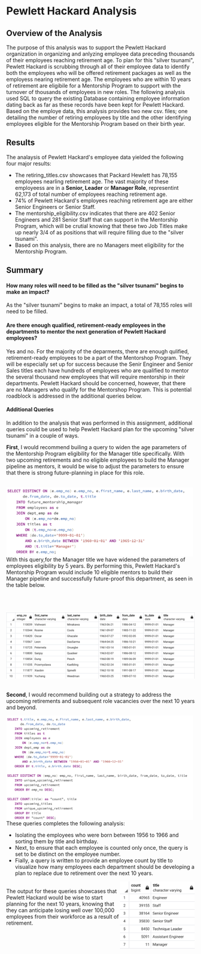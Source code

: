 # Pewlett Hackard Analysis

## Overview of the Analysis

The purpose of this analysis was to support the Pewlett Hackard organization in organizing and anlyzing employee data preceding thousands of their employees reaching retirement age. To plan for this "silver tsunami", Pewlett Hackard is scrubbing through all of their employee data to identify both the employees who will be offered retirement packages as well as the employess nearing retirement age. The employees who are within 10 years of retirement are eligibile for a Mentorship Program to support with the turnover of thousands of employees in new roles. The following analysis used SQL to query the existing Database containing employee information dating back as far as these records have been kept for Pewlett Hackard. Based on the employe data, this analysis provides two new csv. files; one detailing the number of retiring employees by title and the other identifying employees eligible for the Mentorship Program based on their birth year. 

## Results

The analaysis of Pewlett Hackard's employee data yielded the following four major results:

- The retiring_titles.csv showcases that Packard Hewlett has 78,155 employees nearling retirement age. The vast majority of these employeess are in a **Senior, Leader** or **Manager Role**, representint 62,173 of total number of employees reaching retirement age. 
- 74% of Pewlett Hackard's employees reaching retirement age are either Senior Engineers or Senior Staff.
- The mentorship_eligibility.csv indicates that there are 402 Senior Engineers and 281 Senior Staff that can support in the Mentorship Program, which will be crutial knowing that these two Job Titles make up nearly 3/4 of as positions that will require filling due to the "silver tsunami".
- Based on this analysis, there are no Managers meet eligibility for the Mentorship Program.

## Summary

#### How many roles will need to be filled as the "silver tsunami" begins to make an impact?

   As the "silver tsunami" begins to make an impact, a total of 78,155 roles will need to be filled.

#### Are there enough qualified, retirement-ready employees in the departments to mentor the next generation of Pewlett Hackard employees?
   Yes and no. For the majority of the deparments, there are enough qulified, retirement-ready employees to be a part of the Mentorshop Program. They will be especially set up for success because the Senir Engineer and Senior Sales titles each have hundreds of employees who are qualified to mentor the several thousand new employees that will require mentorship in their departments. Pewlett Hackard should be concerned, however, that there are no Managers who qualify for the Mentorshop Program. This is potential roadblock is addressed in the additional queries below.

#### Additional Queries

In addition to the analysis that was performed in this assignment, additional queries could be used to help Pewlett Hackard plan for the upcoming "silver tsunami" in a couple of ways.

   **First**, I would recommend builing a query to widen the age parameters of the Mentorship Program eligibility for the Manager title specifically. With two upcoming retirements and no eligible employees to build the Manager pipeline as mentors, it would be wise to adjust the parameters to ensure that there is strong future-planning in place for this role. <br/><br/>

<img src="https://github.com/hollyouellette/Pewlett-Hackard-Analysis/blob/main/future_metorship_manager_query.png" width=500 align=left>

With this query,for the Manager title we have widened the parameters of employees eligibility by 5 years. By performing this, Pewlett Hackard's Mentorship Program would include 10 eligible mentors to build their Manager pipeline and successfully future-proof this department, as seen in the table below.<br/><br/><br/><br/>

<img src="https://github.com/hollyouellette/Pewlett-Hackard-Analysis/blob/main/future_mentoryship_eligibility.png" width:800 align:center>
<br/><br/>



**Second**, I would recommend building out a strategy to address the upcoming retirements and subsequent role vacancies over the next 10 years and beyond.<br/>

<img src="https://github.com/hollyouellette/Pewlett-Hackard-Analysis/blob/main/next_ten_yrs_query.png" width=500 align=left>
These queries completes the following analysis:<br/>
   <UL>
   <LI> Isolating the employees who were born between 1956 to 1966 and sorting them by title and birthday.
   <LI> Next, to ensure that each employee is counted only once, the query is set to be distinct on the employee number.
   <LI> Fially, a query is written to provide an employee count by title to visualize how many employees each department should be developing a plan to replace due to retirement over the next 10 years. 
   </UL>     

<img src="https://github.com/hollyouellette/Pewlett-Hackard-Analysis/blob/main/unique_upcoming_retirement.png" align=right width=200> <br/> 
The output for these queries showcases that Pewlett Hackard would be wise to start planning for the next 10 years, knowing that they can anticipate losing well over 100,000 employees from their workforce as a result of retirement. 

    
